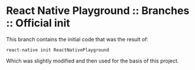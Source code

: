 React Native Playground :: Branches :: Official init
===

This branch contains the initial code that was the result of:
```
react-native init ReactNativePlayground
```
Which was slightly modified and then used for the basis of this project.
